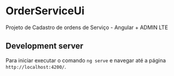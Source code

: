# OrderServiceUi

Projeto de Cadastro de ordens de Serviço - Angular + ADMIN LTE

## Development server

Para iniciar executar o comando `ng serve` e navegar até a página `http://localhost:4200/`.

